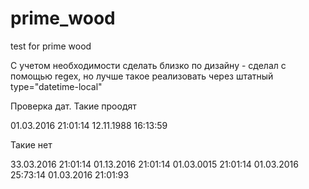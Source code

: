 # prime_wood

test for prime wood

С учетом необходимости сделать близко по дизайну - сделал с помощью regex, но лучше такое реализовать через штатный type="datetime-local"

Проверка дат. Такие проодят

01.03.2016 21:01:14
12.11.1988 16:13:59

Такие нет

33.03.2016 21:01:14
01.13.2016 21:01:14
01.03.0015 21:01:14
01.03.2016 25:73:14
01.03.2016 21:01:93
